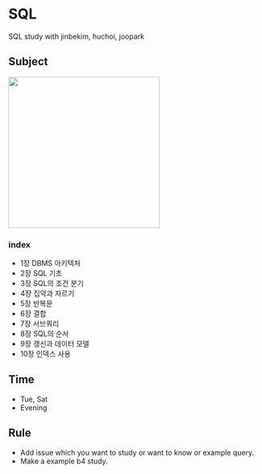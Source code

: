 # SQL
SQL study with jinbekim, huchoi, joopark
## Subject
<img src="https://user-images.githubusercontent.com/59330110/188078965-e3b77b99-0108-42eb-82fc-22430f1e05d7.png" width=300>

### index
* 1장 DBMS 아키텍처
* 2장 SQL 기초
* 3장 SQL의 조건 분기
* 4장 집약과 자르기
* 5장 반복문
* 6장 결합
* 7장 서브쿼리
* 8장 SQL의 순서
* 9장 갱신과 데이터 모델
* 10장 인덱스 사용

## Time
* Tue, Sat
* Evening

## Rule
* Add issue which you want to study or want to know or example query.
* Make a example b4 study.
